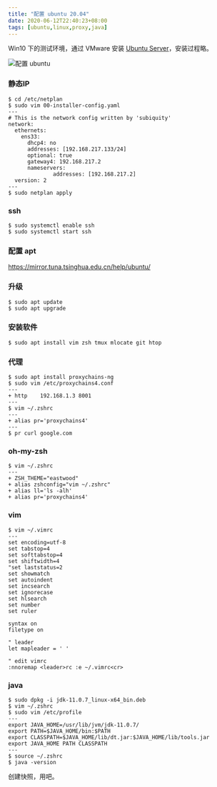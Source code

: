 ```yaml
---
title: "配置 ubuntu 20.04"
date: 2020-06-12T22:40:23+08:00
tags: [ubuntu,linux,proxy,java]
---
```


Win10 下的测试环境，通过 VMware 安装 [Ubuntu Server](https://ubuntu.com/download/server)，安装过程略。

![配置 ubuntu](/posts/images/2020-09-23_220019.png)

<!--more-->
### 静态IP
``` shell
$ cd /etc/netplan
$ sudo vim 00-installer-config.yaml
--- 
# This is the network config written by 'subiquity'
network:
  ethernets:
    ens33:
      dhcp4: no
      addresses: [192.168.217.133/24]
      optional: true
      gateway4: 192.168.217.2
      nameservers:
              addresses: [192.168.217.2]
  version: 2
---
$ sudo netplan apply
```

### ssh
``` shell
$ sudo systemctl enable ssh
$ sudo systemctl start ssh
```

### 配置 apt
https://mirror.tuna.tsinghua.edu.cn/help/ubuntu/

### 升级 
``` shell
$ sudo apt update
$ sudo apt upgrade
```

### 安装软件
``` shell
$ sudo apt install vim zsh tmux mlocate git htop
```

### 代理
``` shell
$ sudo apt install proxychains-ng
$ sudo vim /etc/proxychains4.conf
---
+ http    192.168.1.3 8001
---
$ vim ~/.zshrc
---
+ alias pr='proxychains4'
---
$ pr curl google.com
```

### oh-my-zsh
``` shell
$ vim ~/.zshrc
---
+ ZSH_THEME="eastwood"
+ alias zshconfig="vim ~/.zshrc"
+ alias ll='ls -alh'
+ alias pr='proxychains4'
```

### vim
``` shell
$ vim ~/.vimrc
---
set encoding=utf-8
set tabstop=4
set softtabstop=4
set shiftwidth=4
"set laststatus=2
set showmatch
set autoindent
set incsearch
set ignorecase
set hlsearch
set number
set ruler

syntax on
filetype on

" leader
let mapleader = ' '

" edit vimrc
:nnoremap <leader>rc :e ~/.vimrc<cr>
```

### java
``` shell
$ sudo dpkg -i jdk-11.0.7_linux-x64_bin.deb
$ vim ~/.zshrc
$ sudo vim /etc/profile
---
export JAVA_HOME=/usr/lib/jvm/jdk-11.0.7/
export PATH=$JAVA_HOME/bin:$PATH
export CLASSPATH=$JAVA_HOME/lib/dt.jar:$JAVA_HOME/lib/tools.jar
export JAVA_HOME PATH CLASSPATH
---
$ source ~/.zshrc
$ java -version
```

创建快照，用吧。